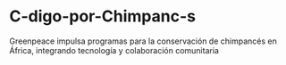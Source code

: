 # C-digo-por-Chimpanc-s
Greenpeace impulsa programas para la conservación de chimpancés en África, integrando tecnología y colaboración comunitaria
